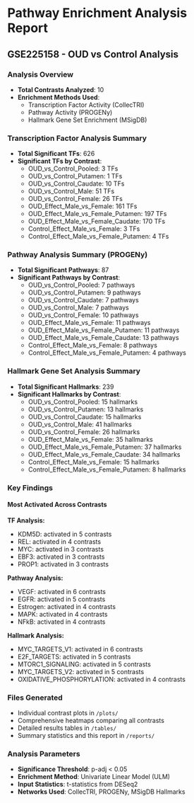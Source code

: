 # Pathway Enrichment Analysis Report
## GSE225158 - OUD vs Control Analysis

### Analysis Overview
- **Total Contrasts Analyzed**: 10
- **Enrichment Methods Used**:
  - Transcription Factor Activity (CollecTRI)
  - Pathway Activity (PROGENy)
  - Hallmark Gene Set Enrichment (MSigDB)

### Transcription Factor Analysis Summary
- **Total Significant TFs**: 626
- **Significant TFs by Contrast**:
  - OUD_vs_Control_Pooled: 3 TFs
  - OUD_vs_Control_Putamen: 1 TFs
  - OUD_vs_Control_Caudate: 10 TFs
  - OUD_vs_Control_Male: 51 TFs
  - OUD_vs_Control_Female: 26 TFs
  - OUD_Effect_Male_vs_Female: 161 TFs
  - OUD_Effect_Male_vs_Female_Putamen: 197 TFs
  - OUD_Effect_Male_vs_Female_Caudate: 170 TFs
  - Control_Effect_Male_vs_Female: 3 TFs
  - Control_Effect_Male_vs_Female_Putamen: 4 TFs

### Pathway Analysis Summary (PROGENy)
- **Total Significant Pathways**: 87
- **Significant Pathways by Contrast**:
  - OUD_vs_Control_Pooled: 7 pathways
  - OUD_vs_Control_Putamen: 9 pathways
  - OUD_vs_Control_Caudate: 7 pathways
  - OUD_vs_Control_Male: 7 pathways
  - OUD_vs_Control_Female: 10 pathways
  - OUD_Effect_Male_vs_Female: 11 pathways
  - OUD_Effect_Male_vs_Female_Putamen: 11 pathways
  - OUD_Effect_Male_vs_Female_Caudate: 13 pathways
  - Control_Effect_Male_vs_Female: 8 pathways
  - Control_Effect_Male_vs_Female_Putamen: 4 pathways

### Hallmark Gene Set Analysis Summary
- **Total Significant Hallmarks**: 239
- **Significant Hallmarks by Contrast**:
  - OUD_vs_Control_Pooled: 15 hallmarks
  - OUD_vs_Control_Putamen: 13 hallmarks
  - OUD_vs_Control_Caudate: 15 hallmarks
  - OUD_vs_Control_Male: 41 hallmarks
  - OUD_vs_Control_Female: 26 hallmarks
  - OUD_Effect_Male_vs_Female: 35 hallmarks
  - OUD_Effect_Male_vs_Female_Putamen: 37 hallmarks
  - OUD_Effect_Male_vs_Female_Caudate: 34 hallmarks
  - Control_Effect_Male_vs_Female: 15 hallmarks
  - Control_Effect_Male_vs_Female_Putamen: 8 hallmarks

### Key Findings
#### Most Activated Across Contrasts
**TF Analysis:**
- KDM5D: activated in 5 contrasts
- REL: activated in 4 contrasts
- MYC: activated in 3 contrasts
- EBF3: activated in 3 contrasts
- PROP1: activated in 3 contrasts

**Pathway Analysis:**
- VEGF: activated in 6 contrasts
- EGFR: activated in 5 contrasts
- Estrogen: activated in 4 contrasts
- MAPK: activated in 4 contrasts
- NFkB: activated in 4 contrasts

**Hallmark Analysis:**
- MYC_TARGETS_V1: activated in 6 contrasts
- E2F_TARGETS: activated in 5 contrasts
- MTORC1_SIGNALING: activated in 5 contrasts
- MYC_TARGETS_V2: activated in 5 contrasts
- OXIDATIVE_PHOSPHORYLATION: activated in 4 contrasts

### Files Generated
- Individual contrast plots in `/plots/`
- Comprehensive heatmaps comparing all contrasts
- Detailed results tables in `/tables/`
- Summary statistics and this report in `/reports/`

### Analysis Parameters
- **Significance Threshold**: p-adj < 0.05
- **Enrichment Method**: Univariate Linear Model (ULM)
- **Input Statistics**: t-statistics from DESeq2
- **Networks Used**: CollecTRI, PROGENy, MSigDB Hallmarks
